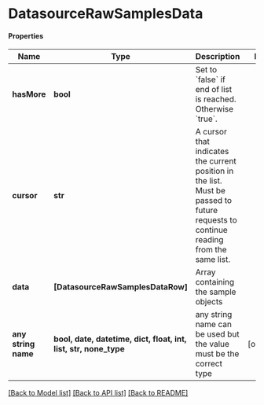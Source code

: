 # DatasourceRawSamplesData

#### Properties
Name | Type | Description | Notes
------------ | ------------- | ------------- | -------------
**hasMore** | **bool** | Set to &#x60;false&#x60; if end of list is reached. Otherwise &#x60;true&#x60;. | 
**cursor** | **str** | A cursor that indicates the current position in the list. Must be passed to future requests to continue reading from the same list.  | 
**data** | **[DatasourceRawSamplesDataRow]** | Array containing the sample objects | 
**any string name** | **bool, date, datetime, dict, float, int, list, str, none_type** | any string name can be used but the value must be the correct type | [optional]

[[Back to Model list]](../README.md#documentation-for-models) [[Back to API list]](../README.md#documentation-for-api-endpoints) [[Back to README]](../README.md)

